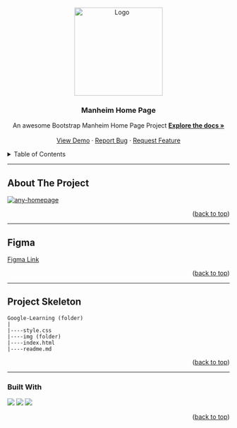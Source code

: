<a name="readme-top"></a>

 
<!-- PROJECT LOGO -->
<br />
<div align="center">
  <a href="https://github.com/ibrsec/any-homepage/">
    <img src="./img/manheimLogoBlue.svg" alt="Logo" width="200" >
  </a>

  <h3 align="center">Manheim Home Page</h3>

  <p align="center">
    An awesome Bootstrap Manheim Home Page Project
    <a href="https://github.com/ibrsec/any-homepage"><strong>Explore the docs »</strong></a>
    <br />
    <br />
    <a href="https://any-homepage.vercel.app/">View Demo</a>
    ·
    <a href="https://github.com/ibrsec/any-homepage/issues">Report Bug</a>
    ·
    <a href="https://github.com/ibrsec/any-homepage/issues">Request Feature</a>
  </p>
</div>



<!-- TABLE OF CONTENTS -->
<details>
  <summary>Table of Contents</summary>
  <ol>
    <li><a href="#about-the-project">About The Project</a></li>
     <!-- <li><a href="#figma">Figma</a></li> -->
     <li><a href="#project-skeleton">Project Skeleton</a></li>
     <li><a href="#built-with">Built With</a></li>
    <!-- <li>
      <a href="#getting-started">Getting Started</a>
      <ul>
        <li><a href="#prerequisites">Prerequisites</a></li>
        <li><a href="#installation">Installation</a></li>
      </ul>
    </li>
    <li><a href="#usage">Usage</a></li>
    <li><a href="#roadmap">Roadmap</a></li>
    <li><a href="#contributing">Contributing</a></li>
    <li><a href="#license">License</a></li>
    <li><a href="#contact">Contact</a></li>
    <li><a href="#acknowledgments">Acknowledgments</a></li> -->
  </ol>
</details>


---

<!-- ABOUT THE PROJECT -->
## About The Project

[![any-homepage](./img/p.gif)](https://any-homepage.vercel.app/)



<p align="right">(<a href="#readme-top">back to top</a>)</p>

---

## Figma 

<a href="https://www.figma.com/file/u6yDzYGrWK44HfawC68xqg/any-hompage?type=design&node-id=0%3A1&mode=design&t=Cr3mJUcgrjAxltmP-1">Figma Link</a>

<p align="right">(<a href="#readme-top">back to top</a>)</p>


---

## Project Skeleton 

```
Google-Learning (folder)
|
|----style.css       
|----img (folder)           
|----index.html
|----readme.md
```

<p align="right">(<a href="#readme-top">back to top</a>)</p>

---

### Built With


<!-- https://dev.to/envoy_/150-badges-for-github-pnk  search skills-->

 <img src="https://img.shields.io/badge/HTML-239120?style=for-the-badge&logo=html5&logoColor=white">
 <img src="https://img.shields.io/badge/CSS-239120?&style=for-the-badge&logo=css3&logoColor=white&color=red"> 
 <!-- <img src="https://img.shields.io/badge/JavaScript-F7DF1E?style=for-the-badge&logo=javascript&logoColor=black">  -->
 <img src="https://img.shields.io/badge/Bootstrap-563D7C?style=for-the-badge&logo=bootstrap&logoColor=white"> 
 




<p align="right">(<a href="#readme-top">back to top</a>)</p>




